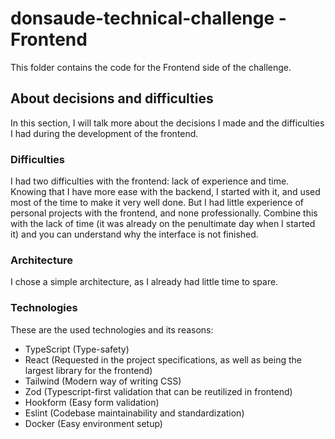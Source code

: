 # donsaude-technical-challenge - Frontend

This folder contains the code for the Frontend side of the challenge.

## About decisions and difficulties
In this section, I will talk more about the decisions I made and the difficulties I had during the development of the frontend.

### Difficulties
I had two difficulties with the frontend: lack of experience and time. Knowing that I have more ease with the backend, I started with it, and used most of the time to make it very well done. But I had little experience of personal projects with the frontend, and none professionally. Combine this with the lack of time (it was already on the penultimate day when I started it) and you can understand why the interface is not finished.

### Architecture
I chose a simple architecture, as I already had little time to spare.

### Technologies
These are the used technologies and its reasons:

- TypeScript (Type-safety)
- React (Requested in the project specifications, as well as being the largest library for the frontend)
- Tailwind (Modern way of writing CSS)
- Zod (Typescript-first validation that can be reutilized in frontend)
- Hookform (Easy form validation)
- Eslint (Codebase maintainability and standardization)
- Docker (Easy environment setup)
